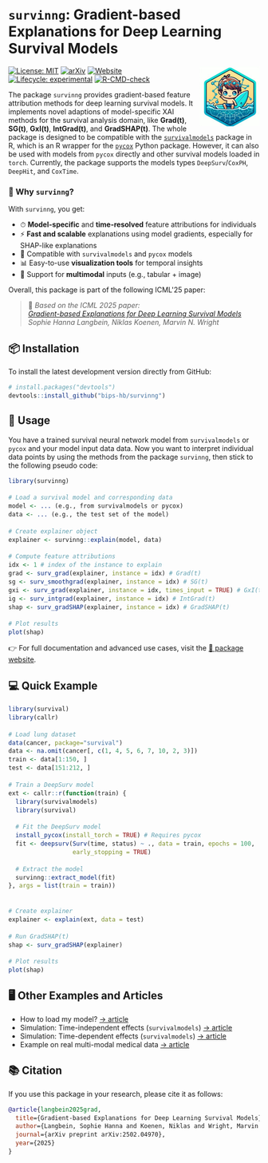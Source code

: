 
# `survinng`: Gradient-based Explanations for Deep Learning Survival Models

<!-- badges: start -->
<a href="https://bips-hb.github.io/survinng/"><img src="man/figures/logo.jpeg" align="right" height="120" alt="survinng website" /></a>
[![License: MIT](https://img.shields.io/badge/License-MIT-green.svg)](LICENSE)
[![arXiv](https://img.shields.io/badge/arXiv-2502.04970-b31b1b.svg)](https://arxiv.org/abs/2502.04970)
[![Website](https://img.shields.io/badge/docs-📘%20survinng%20Site-blue)](https://bips-hb.github.io/survinng/)
[![Lifecycle: experimental](https://img.shields.io/badge/lifecycle-experimental-orange.svg)](https://lifecycle.r-lib.org/articles/stages.html#experimental)
[![R-CMD-check](https://github.com/bips-hb/survinng/actions/workflows/R-CMD-check.yaml/badge.svg)](https://github.com/bips-hb/survinng/actions/workflows/R-CMD-check.yaml)
<!-- badges: end -->


The package `survinng` provides gradient-based feature attribution methods 
for deep learning survival models. It implements novel adaptions of model-specific
XAI methods for the survival analysis domain, like **Grad(t)**, **SG(t)**, **GxI(t)**,
**IntGrad(t)**, and **GradSHAP(t)**. The whole package is designed to be compatible with the
[`survivalmodels`](https://github.com/RaphaelS1/survivalmodels) package in R, 
which is an R wrapper for the [`pycox`](https://github.com/havakv/pycox) Python package.
However, it can also be used with models from `pycox` directly and other 
survival models loaded in `torch`. Currently, the package supports the models
types `DeepSurv`/`CoxPH`, `DeepHit`, and `CoxTime`.

### 🚀 Why `survinng`?

With `survinng`, you get:

* ⏱ **Model-specific** and **time-resolved** feature attributions for individuals  
* ⚡️ **Fast and scalable** explanations using model gradients, especially for SHAP-like explanations  
* 🤝 Compatible with `survivalmodels` and `pycox` models  
* 📊 Easy-to-use **visualization tools** for temporal insights  
* 🔀 Support for **multimodal** inputs (e.g., tabular + image)  


Overall, this package is part of the following ICML'25 paper:  

> 📄 _Based on the ICML 2025 paper:_  
> [_Gradient-based Explanations for Deep Learning Survival Models_](https://arxiv.org/pdf/2502.04970)  
> _Sophie Hanna Langbein, Niklas Koenen, Marvin N. Wright_


## 📦 Installation

To install the latest development version directly from GitHub:

```r
# install.packages("devtools")
devtools::install_github("bips-hb/survinng")
```

## 📖 Usage

You have a trained survival neural network model from `survivalmodels` or
`pycox` and your model input data data. Now you want to interpret individual 
data points by using the methods from the package `survinng`, then stick to the 
following pseudo code:

```r
library(survinng)

# Load a survival model and corresponding data
model <- ... (e.g., from survivalmodels or pycox)
data <- ... (e.g., the test set of the model)

# Create explainer object
explainer <- survinng::explain(model, data)

# Compute feature attributions
idx <- 1 # index of the instance to explain
grad <- surv_grad(explainer, instance = idx) # Grad(t)
sg <- surv_smoothgrad(explainer, instance = idx) # SG(t)
gxi <- surv_grad(explainer, instance = idx, times_input = TRUE) # GxI(t)
ig <- surv_intgrad(explainer, instance = idx) # IntGrad(t)
shap <- surv_gradSHAP(explainer, instance = idx) # GradSHAP(t)

# Plot results
plot(shap)
```
👉 For full documentation and advanced use cases, visit the 
[📘 package website](https://bips-hb.github.io/survinng/).

## 💻 Quick Example

```r
library(survival)
library(callr)

# Load lung dataset
data(cancer, package="survival")
data <- na.omit(cancer[, c(1, 4, 5, 6, 7, 10, 2, 3)])
train <- data[1:150, ]
test <- data[151:212, ]

# Train a DeepSurv model
ext <- callr::r(function(train) {
  library(survivalmodels)
  library(survival)
  
  # Fit the DeepSurv model
  install_pycox(install_torch = TRUE) # Requires pycox
  fit <- deepsurv(Surv(time, status) ~ ., data = train, epochs = 100,
                  early_stopping = TRUE)

  # Extract the model
  survinng::extract_model(fit)
}, args = list(train = train))


# Create explainer
explainer <- explain(ext, data = test)

# Run GradSHAP(t)
shap <- surv_gradSHAP(explainer)

# Plot results
plot(shap)
```

## 🖥 Other Examples and Articles

- How to load my model? [→ article](https://bips-hb.github.io/survinng/articles/how_to_load_model.html)
- Simulation: Time-independent effects (`survivalmodels`) [→ article](https://bips-hb.github.io/survinng/articles/Sim_time_independent.html)
- Simulation: Time-dependent effects (`survivalmodels`) [→ article](https://bips-hb.github.io/survinng/articles/Sim_time_dependent.html)
- Example on real multi-modal medical data [→ article](https://bips-hb.github.io/survinng/articles/multimodal.html)


## 📚 Citation

If you use this package in your research, please cite it as follows:

```bibtex
@article{langbein2025grad,
  title={Gradient-based Explanations for Deep Learning Survival Models},
  author={Langbein, Sophie Hanna and Koenen, Niklas and Wright, Marvin N.},
  journal={arXiv preprint arXiv:2502.04970},
  year={2025}
}
```
